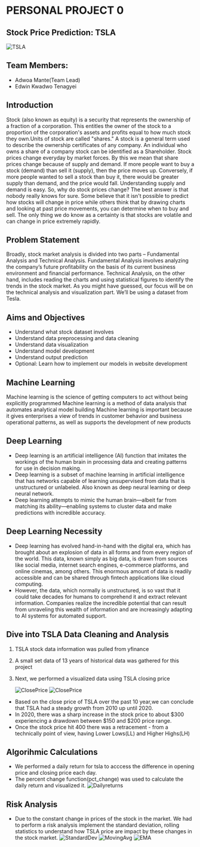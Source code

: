 # PERSONAL PROJECT 0
## Stock Price Prediction: TSLA
![TSLA](Tesla-logo.jpg)
## Team Members:
* Adwoa Mante(Team Lead)
* Edwin Kwadwo Tenagyei
## Introduction
Stock (also known as equity) is a security that represents the ownership of a fraction of a corporation.
This entitles the owner of the stock to a proportion of the corporation's assets and profits equal to how much stock they own.Units of stock are called "shares." A stock is a general term used to describe the ownership certificates of any company. An individual who owns a share of a company stock can be identified as a Shareholder. Stock prices change everyday by market forces. By this we mean that share prices change because of supply and demand.  If more people want to buy a stock (demand) than sell it (supply), then the price moves up. Conversely, if more people wanted to sell a stock than buy it, there would be greater supply than demand, and the price would fall. Understanding supply and demand is easy. So, why do stock prices change? The best answer is that nobody really knows for sure. Some believe that it isn't possible to predict how stocks will change in price while others think that by drawing charts and looking at past price movements, you can determine when to buy and sell. The only thing we do know as a certainty is that stocks are volatile and can change in price extremely rapidly.​
## Problem Statement
Broadly, stock market analysis is divided into two parts – Fundamental Analysis and Technical Analysis. Fundamental Analysis involves analyzing the company’s future profitability on the basis of its current business environment and financial performance. Technical Analysis, on the other hand, includes reading the charts and using statistical figures to identify the trends in the stock market. As you might have guessed, our focus will be on the technical analysis and visualization part. We’ll be using a dataset from Tesla.​
## Aims and Objectives
* Understand what stock dataset involves​
* Understand data preprocessing and data cleaning​
* Understand data visualization​
* Understand model development​
* Understand output prediction​
* Optional: Learn how to implement our models in website development​
## Machine Learning
Machine learning is the science of getting computers to act without being explicitly programmed
Machine learning is a method of data analysis that automates analytical model building​
Machine learning is important because it gives enterprises a view of trends in customer behavior and business operational patterns, as well as supports the development of new products​
## Deep Learning
* Deep learning is an artificial intelligence (AI) function that imitates the workings of the human brain in processing  data and creating patterns for use in decision making.​
* Deep learning is a subset of machine learning in artificial intelligence that has networks capable of learning unsupervised from data that is unstructured or unlabeled. Also known as deep neural learning or deep neural network.​
* Deep learning attempts to mimic the human brain—albeit far from matching its ability—enabling systems to cluster data and make predictions with incredible accuracy.​
## Deep Learning Necessity
* Deep learning has evolved hand-in-hand with the digital era, which has brought about an explosion of data in all forms and from every region of the world. This data, known simply as big data, is drawn from sources like social media, internet search engines, e-commerce platforms, and online cinemas, among others. This enormous amount of data is readily accessible and can be shared through fintech applications like cloud computing.​
* However, the data, which normally is unstructured, is so vast that it could take decades for humans to comprehend it and extract relevant information. Companies realize the incredible potential that can result from unraveling this wealth of information and are increasingly adapting to AI systems for automated support.​
## Dive into TSLA Data Cleaning and Analysis
1. TSLA stock data information was pulled from yfinance
2. A small set data of 13 years of historical data was gathered for this project
3. Next, we performed a visualized data using TSLA closing price

    ![ClosePrice](Tesla-ClosePrice.png)
    ![ClosePrice](newplot.png)
* Based on the close price of TSLA over the past 10 year,we can conclude that TSLA had a steady growth from 2010 up until 2020.
* In 2020, there was a sharp increase in the stock price to about $300 experiencing a drawdown between $150 and $200 price range.
* Once the stock price hit 400 there was a retracement - from a technically point of view, having Lower Lows(LL) and Higher Highs(LH)
## Algorihmic Calculations
* We performed a daily return for tsla to acccess the difference in opening price and closing price each day.
* The percent change function(pct_change) was used to calculate the daily return and visualized it.
    ![Dailyreturns](tsla_dailyret.png)
## Risk Analysis 
* Due to the constant change in prices of the stock in the market. We had to perform a risk analysis implement the standard deviation, rolling statistics to understand how TSLA price are impact by these changes in the stock market.
    ![StandardDev](std_boxplot.png)
    ![MovingAvg](MA21&60.png)
    ![EMA](EMA21.png)